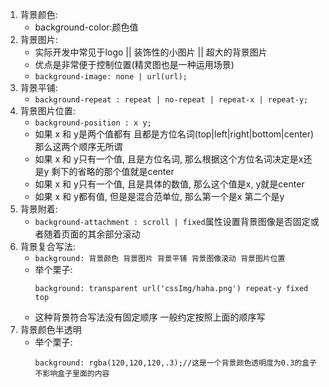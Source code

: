 1. 背景颜色:
    - background-color:颜色值
2. 背景图片:
    - 实际开发中常见于logo || 装饰性的小图片 || 超大的背景图片
    - 优点是非常便于控制位置(精灵图也是一种运用场景)
    - `background-image: none | url(url);`
3. 背景平铺:
    - `background-repeat : repeat | no-repeat | repeat-x | repeat-y;`
4. 背景图片位置:
    - `background-position : x y;`
    - 如果 x 和 y是两个值都有 且都是方位名词(top|left|right|bottom|center) 那么这两个顺序无所谓
    - 如果 x 和 y只有一个值, 且是方位名词, 那么根据这个方位名词决定是x还是y 剩下的省略的那个值就是center
    - 如果 x 和 y只有一个值, 且是具体的数值, 那么这个值是x,  y就是center
    - 如果 x 和 y都有值, 但是是混合范单位, 那么第一个是x 第二个是y
5. 背景附着:
    - `background-attachment : scroll | fixed`属性设置背景图像是否固定或者随着页面的其余部分滚动
6. 背景复合写法: 
    - `background: 背景颜色 背景图片 背景平铺 背景图像滚动 背景图片位置`
    - 举个栗子:
        ```
        background: transparent url('cssImg/haha.png') repeat-y fixed top
        ```
    - 这种背景符合写法没有固定顺序 一般约定按照上面的顺序写
7. 背景颜色半透明
    - 举个栗子:
        ```
        background: rgba(120,120,120,.3);//这是一个背景颜色透明度为0.3的盒子 不影响盒子里面的内容
        ```
